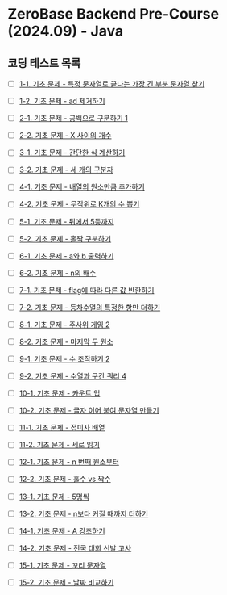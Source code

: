 # ZeroBase Backend Pre-Course (2024.09) - Java
## 코딩 테스트 목록
- [ ] [1-1. 기초 문제 - 특정 문자열로 끝나는 가장 긴 부분 문자열 찾기](https://school.programmers.co.kr/learn/courses/30/lessons/181872)
- [ ] [1-2. 기초 문제 - ad 제거하기](https://school.programmers.co.kr/learn/courses/30/lessons/181870)
- [ ] [2-1. 기초 문제 - 공백으로 구분하기 1](https://school.programmers.co.kr/learn/courses/30/lessons/181869)
- [ ] [2-2. 기초 문제 - X 사이의 개수](https://school.programmers.co.kr/learn/courses/30/lessons/181867)
- [ ] [3-1. 기초 문제 - 간단한 식 계산하기](https://school.programmers.co.kr/learn/courses/30/lessons/181865)
- [ ] [3-2. 기초 문제 - 세 개의 구분자](https://school.programmers.co.kr/learn/courses/30/lessons/181862)
- [ ] [4-1. 기초 문제 - 배열의 원소만큼 추가하기](https://school.programmers.co.kr/learn/courses/30/lessons/181861)
- [ ] [4-2. 기초 문제 - 무작위로 K개의 수 뽑기](https://school.programmers.co.kr/learn/courses/30/lessons/181858)
- [ ] [5-1. 기초 문제 - 뒤에서 5등까지](https://school.programmers.co.kr/learn/courses/30/lessons/181853)
- [ ] [5-2. 기초 문제 - 홀짝 구분하기](https://school.programmers.co.kr/learn/courses/30/lessons/181944)
- [ ] [6-1. 기초 문제 - a와 b 출력하기 ](https://school.programmers.co.kr/learn/courses/30/lessons/181951)
- [ ] [6-2. 기초 문제 - n의 배수](https://school.programmers.co.kr/learn/courses/30/lessons/181937)
- [ ] [7-1. 기초 문제 - flag에 따라 다른 값 반환하기](https://school.programmers.co.kr/learn/courses/30/lessons/181933)
- [ ] [7-2. 기초 문제 - 등차수열의 특정한 항만 더하기](https://school.programmers.co.kr/learn/courses/30/lessons/181931)
- [ ] [8-1. 기초 문제 - 주사위 게임 2](https://school.programmers.co.kr/learn/courses/30/lessons/181930)
- [ ] [8-2. 기초 문제 - 마지막 두 원소](https://school.programmers.co.kr/learn/courses/30/lessons/181927)
- [ ] [9-1. 기초 문제 - 수 조작하기 2](https://school.programmers.co.kr/learn/courses/30/lessons/181925)
- [ ] [9-2. 기초 문제 - 수열과 구간 쿼리 4](https://school.programmers.co.kr/learn/courses/30/lessons/181922)
- [ ] [10-1. 기초 문제 - 카운트 업](https://school.programmers.co.kr/learn/courses/30/lessons/181920)
- [ ] [10-2. 기초 문제 - 글자 이어 붙여 문자열 만들기](https://school.programmers.co.kr/learn/courses/30/lessons/181915)
- [ ] [11-1. 기초 문제 - 접미사 배열](https://school.programmers.co.kr/learn/courses/30/lessons/181909)
- [ ] [11-2. 기초 문제 - 세로 읽기](https://school.programmers.co.kr/learn/courses/30/lessons/181904)
- [ ] [12-1. 기초 문제 - n 번째 원소부터](https://school.programmers.co.kr/learn/courses/30/lessons/181892)
- [ ] [12-2. 기초 문제 - 홀수 vs 짝수](https://school.programmers.co.kr/learn/courses/30/lessons/181887)
- [ ] [13-1. 기초 문제 - 5명씩](https://school.programmers.co.kr/learn/courses/30/lessons/181886)
- [ ] [13-2. 기초 문제 - n보다 커질 때까지 더하기](https://school.programmers.co.kr/learn/courses/30/lessons/181884)
- [ ] [14-1. 기초 문제 - A 강조하기](https://school.programmers.co.kr/learn/courses/30/lessons/181874)
- [ ] [14-2. 기초 문제 - 전국 대회 선발 고사](https://school.programmers.co.kr/learn/courses/30/lessons/181851)
- [ ] [15-1. 기초 문제 - 꼬리 문자열](https://school.programmers.co.kr/learn/courses/30/lessons/181841)
- [ ] [15-2. 기초 문제 - 날짜 비교하기](https://school.programmers.co.kr/learn/courses/30/lessons/181838)
















